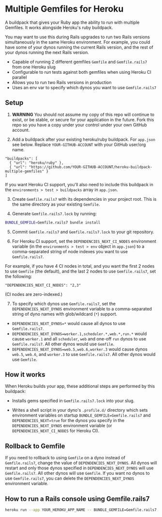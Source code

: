 # Multiple Gemfiles for Heroku

A buildpack that gives your Ruby app the ability to run with multiple Gemfiles. It works
alongside Heroku's ruby buildpack.

You may want to use this during Rails upgrades to run two Rails versions simultaneously in the
same Heroku environment. For example, you could have some of your dynos running the current Rails version, and the rest of your dynos running the next Rails version.

- Capable of running 2 different gemfiles `Gemfile` and `Gemfile.rails7` from one Heroku slug
- Configurable to run tests against both gemfiles when using Heroku CI parallel
- Allows you to run two Rails versions in production
- Uses an env var to specify which dynos you want to use `Gemfile.rails7`

## Setup

1. **WARNING** You should not assume my copy of this repo will continue to exist, or be stable, or secure for your application in the future. Fork this repo so you have a copy under your control under your own GitHub account.

2. Add a buildpack after your existing heroku/ruby buildpack. For `app.json` see below. Replace `YOUR-GITHUB-ACCOUNT` with your GitHub user/org name.

```
"buildpacks": [
  { "url": "heroku/ruby" },
  { "url": "https://github.com/YOUR-GITHUB-ACCOUNT/heroku-buildpack-multiple-gemfiles" }
]
```

If you want Heroku CI support, you'll also need to include this buildpack in the `environments > test > buildpacks` array in `app.json`.

3. Create `Gemfile.rails7` with its dependencies in your project root. This is the same directory as your existing `Gemfile`.

4. Generate `Gemfile.rails7.lock` by running:
```sh
BUNDLE_GEMFILE=Gemfile.rails7 bundle install
```

5. Commit `Gemfile.rails7` and `Gemfile.rails7.lock` to your git repository.

6. For Heroku CI support, set the `DEPENDENCIES_NEXT_CI_NODES` environment variable (in the `environments > test > env` object in `app.json`) to a comma-separated string of node indexes you want to use `Gemfile.rails7`.

For example, if you have 4 CI nodes in total, and you want the first 2 nodes to use `Gemfile` (the default), and the last 2 nodes to use `Gemfile.rails7`, set the following:

```
"DEPENDENCIES_NEXT_CI_NODES": "2,3"
```

(CI nodes are zero-indexed.)

7. To specify which dynos use `Gemfile.rails7`, set the `DEPENDENCIES_NEXT_DYNOS` environment variable to a comma-separated string of dyno names with glob/wildcard (`*`) support.

- `DEPENDENCIES_NEXT_DYNOS=*` would cause all dynos to use `Gemfile.rails7`.
- `DEPENDENCIES_NEXT_DYNOS=worker.1,scheduler.*,web.*,run.*` would cause `worker.1` and all `scheduler`, `web` and one-off `run` dynos to use `Gemfile.rails7`. All other dynos would use `Gemfile`.
- `DEPENDENCIES_NEXT_DYNOS=web.5,web.6,worker.3` would cause dynos `web.5`, `web.6`, and `worker.3` to use `Gemfile.rails7`. All other dynos would use `Gemfile`.


## How it works

When Heroku builds your app, these additional steps are performed by this buildpack:

- Installs gems specified in `Gemfile.rails7.lock` into your slug.

- Writes a shell script in your dyno's `.profile.d/` directory which sets environment variables on startup `BUNDLE_GEMFILE=Gemfile.rails7` and `DEPENDENCIES_NEXT=true` for the dynos you specify in the `DEPENDENCIES_NEXT_DYNOS` environment variable (or `DEPENDENCIES_NEXT_CI_NODES` for Heroku CI).


## Rollback to Gemfile

If you need to rollback to using `Gemfile` on a dyno instead of `Gemfile.rails7`, change the value of `DEPENDENCIES_NEXT_DYNOS`. All dynos will restart and only those dynos specified in `DEPENDENCIES_NEXT_DYNOS` will use `Gemfile.rails7`. All other dynos will use `Gemfile`. If you want no dynos to use `Gemfile.rails7`, you can delete the `DEPENDENCIES_NEXT_DYNOS` environment variable.


## How to run a Rails console using Gemfile.rails7

```sh
heroku run --app YOUR_HEROKU_APP_NAME -- BUNDLE_GEMFILE=Gemfile.rails7 bundle exec rails console
```
